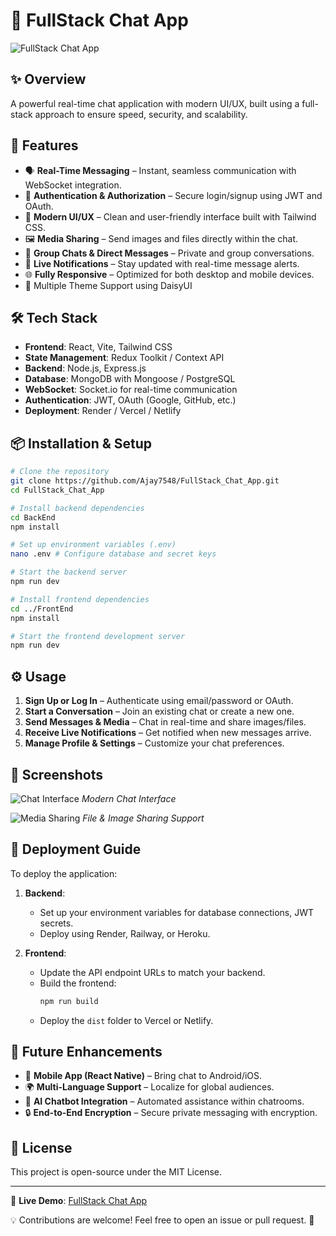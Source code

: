 # 💬 FullStack Chat App

![FullStack Chat App](https://your-image-url.com/banner.png)

## ✨ Overview
A powerful real-time chat application with modern UI/UX, built using a full-stack approach to ensure speed, security, and scalability.

## 🚀 Features
- 🗣️ **Real-Time Messaging** – Instant, seamless communication with WebSocket integration.
- 🔐 **Authentication & Authorization** – Secure login/signup using JWT and OAuth.
- 🎨 **Modern UI/UX** – Clean and user-friendly interface built with Tailwind CSS.
- 🖼️ **Media Sharing** – Send images and files directly within the chat.
- 📌 **Group Chats & Direct Messages** – Private and group conversations.
- 🔔 **Live Notifications** – Stay updated with real-time message alerts.
- 🌐 **Fully Responsive** – Optimized for both desktop and mobile devices.
- 🌙 Multiple Theme Support using DaisyUI

## 🛠️ Tech Stack
- **Frontend**: React, Vite, Tailwind CSS
- **State Management**: Redux Toolkit / Context API
- **Backend**: Node.js, Express.js
- **Database**: MongoDB with Mongoose / PostgreSQL
- **WebSocket**: Socket.io for real-time communication
- **Authentication**: JWT, OAuth (Google, GitHub, etc.)
- **Deployment**: Render / Vercel / Netlify

## 📦 Installation & Setup
```sh
# Clone the repository
git clone https://github.com/Ajay7548/FullStack_Chat_App.git
cd FullStack_Chat_App

# Install backend dependencies
cd BackEnd
npm install

# Set up environment variables (.env)
nano .env # Configure database and secret keys

# Start the backend server
npm run dev

# Install frontend dependencies
cd ../FrontEnd
npm install

# Start the frontend development server
npm run dev
```

## ⚙️ Usage
1. **Sign Up or Log In** – Authenticate using email/password or OAuth.
2. **Start a Conversation** – Join an existing chat or create a new one.
3. **Send Messages & Media** – Chat in real-time and share images/files.
4. **Receive Live Notifications** – Get notified when new messages arrive.
5. **Manage Profile & Settings** – Customize your chat preferences.

## 📸 Screenshots
![Chat Interface](https://your-image-url.com/screenshot1.png)
*Modern Chat Interface*

![Media Sharing](https://your-image-url.com/screenshot2.png)
*File & Image Sharing Support*

## 🚀 Deployment Guide
To deploy the application:

1. **Backend**:
   - Set up your environment variables for database connections, JWT secrets.
   - Deploy using Render, Railway, or Heroku.

2. **Frontend**:
   - Update the API endpoint URLs to match your backend.
   - Build the frontend:
     ```sh
     npm run build
     ```
   - Deploy the `dist` folder to Vercel or Netlify.

## 🎯 Future Enhancements
- 📱 **Mobile App (React Native)** – Bring chat to Android/iOS.
- 🌍 **Multi-Language Support** – Localize for global audiences.
- 🤖 **AI Chatbot Integration** – Automated assistance within chatrooms.
- 🔒 **End-to-End Encryption** – Secure private messaging with encryption.

## 📜 License
This project is open-source under the MIT License.

---
🔗 **Live Demo**: [FullStack Chat App](https://your-live-demo-url.com)

💡 Contributions are welcome! Feel free to open an issue or pull request. 🚀

